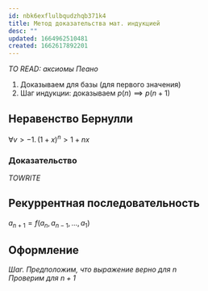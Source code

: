 ```yaml
---
id: nbk6exflulbqudzhqb371k4
title: Метод доказательства мат. индукцией
desc: ""
updated: 1664962510481
created: 1662617892201
---
```


_TO READ: аксиомы Пеано_

1. Доказываем для базы (для первого значения)
2. Шаг индукции: доказываем $p(n) \implies p(n+1)$

## Неравенство Бернулли

$\forall v > -1.\, (1+x)^n>1+nx$

### Доказательство

_TOWRITE_

## Рекуррентная последовательность

$a_{n+1}=f(a_{n}, a_{n-1}, ..., a_1)$

## Оформление

_Шаг. Предположим, что $выражение$ верно для $n$  
Проверим для $n+1$_
